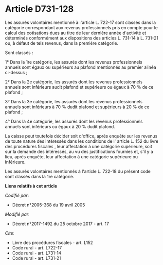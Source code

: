 # Article D731-128

Les assurés volontaires mentionné à l'article L. 722-17 sont classés dans la catégorie correspondant aux revenus
professionnels pris en compte pour le calcul des cotisations dues au titre de leur dernière année d'activité et déterminés
conformément aux dispositions des articles L. 731-14 à L. 731-21 ou, à défaut de tels revenus, dans la première catégorie. 

Sont classés : 

1° Dans la 1re catégorie, les assurés dont les revenus professionnels annuels sont égaux ou supérieurs au plafond mentionnés
au premier alinéa ci-dessus ; 

2° Dans la 2e catégorie, les assurés dont les revenus professionnels annuels sont inférieurs audit plafond et supérieurs ou
égaux à 70 % de ce plafond ; 

3° Dans la 3e catégorie, les assurés dont les revenus professionnels annuels sont inférieurs à 70 % dudit plafond et
supérieurs à 20 % de ce plafond ; 

4° Dans la 4e catégorie, les assurés dont les revenus professionnels annuels sont inférieurs ou égaux à 20 % dudit plafond. 

La caisse peut toutefois décider soit d'office, après enquête sur les revenus de toute nature des intéressés dans les
conditions de l'
article L. 152 du livre des procédures fiscales
, leur affectation à une catégorie supérieure, soit sur la demande des intéressés, au vu des justifications fournies et, s'il
y a lieu, après enquête, leur affectation à une catégorie supérieure ou inférieure. 

Les assurés volontaires mentionnés à l'article L. 722-18 du présent code sont classés dans la 1re catégorie.

**Liens relatifs à cet article**

_Codifié par_:

  - Décret n°2005-368 du 19 avril 2005

_Modifié par_:

  - Décret n°2017-1492 du 25 octobre 2017 - art. 17

_Cite_:

  - Livre des procédures fiscales - art. L152
  - Code rural - art. L722-17
  - Code rural - art. L731-14
  - Code rural - art. L731-21
